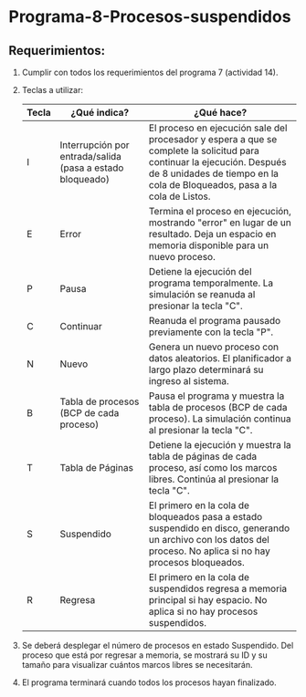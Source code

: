 # Programa-8-Procesos-suspendidos

## Requerimientos:

1. Cumplir con todos los requerimientos del programa 7 (actividad 14).

2. Teclas a utilizar:

   Tecla | ¿Qué indica? | ¿Qué hace?
   ----- | ------------- | ----------
   I     | Interrupción por entrada/salida (pasa a estado bloqueado) | El proceso en ejecución sale del procesador y espera a que se complete la solicitud para continuar la ejecución. Después de 8 unidades de tiempo en la cola de Bloqueados, pasa a la cola de Listos.
   E     | Error | Termina el proceso en ejecución, mostrando "error" en lugar de un resultado. Deja un espacio en memoria disponible para un nuevo proceso.
   P     | Pausa | Detiene la ejecución del programa temporalmente. La simulación se reanuda al presionar la tecla "C".
   C     | Continuar | Reanuda el programa pausado previamente con la tecla "P".
   N     | Nuevo | Genera un nuevo proceso con datos aleatorios. El planificador a largo plazo determinará su ingreso al sistema.
   B     | Tabla de procesos (BCP de cada proceso) | Pausa el programa y muestra la tabla de procesos (BCP de cada proceso). La simulación continua al presionar la tecla "C".
   T     | Tabla de Páginas | Detiene la ejecución y muestra la tabla de páginas de cada proceso, así como los marcos libres. Continúa al presionar la tecla "C".
   S     | Suspendido | El primero en la cola de bloqueados pasa a estado suspendido en disco, generando un archivo con los datos del proceso. No aplica si no hay procesos bloqueados.
   R     | Regresa | El primero en la cola de suspendidos regresa a memoria principal si hay espacio. No aplica si no hay procesos suspendidos.

3. Se deberá desplegar el número de procesos en estado Suspendido. Del proceso que está por regresar a memoria, se mostrará su ID y su tamaño para visualizar cuántos marcos libres se necesitarán.

4. El programa terminará cuando todos los procesos hayan finalizado.
